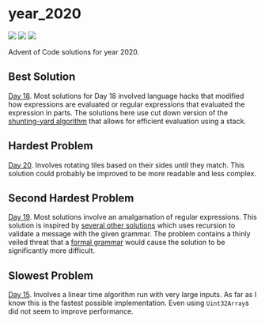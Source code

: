 # year_2020

![](https://img.shields.io/badge/day%20📅-25-blue)
![](https://img.shields.io/badge/stars%20⭐-50-yellow)
![](https://img.shields.io/badge/days%20completed-25-red)

Advent of Code solutions for year 2020.

## Best Solution

[Day 18](https://github.com/N8Brooks/deno_aoc/blob/main/year_2020/day_18.ts).
Most solutions for Day 18 involved language hacks that modified how expressions
are evaluated or regular expressions that evaluated the expression in parts. The
solutions here use cut down version of the
[shunting-yard algorithm](https://en.wikipedia.org/wiki/Shunting-yard_algorithm)
that allows for efficient evaluation using a stack.

## Hardest Problem

[Day 20](https://github.com/N8Brooks/deno_aoc/blob/main/year_2020/day_20.ts).
Involves rotating tiles based on their sides until they match. This solution
could probably be improved to be more readable and less complex.

## Second Hardest Problem

[Day 19](https://github.com/N8Brooks/deno_aoc/blob/main/year_2020/day_19.ts).
Most solutions involve an amalgamation of regular expressions. This solution is
inspired by
[several other solutions](https://www.reddit.com/r/adventofcode/comments/kg1mro/2020_day_19_solutions/?utm_source=share&utm_medium=web2x&context=3)
which uses recursion to validate a message with the given grammar. The problem
contains a thinly veiled threat that a
[formal grammar](https://en.wikipedia.org/wiki/Formal_grammar) would cause the
solution to be significantly more difficult.

## Slowest Problem

[Day 15](https://github.com/N8Brooks/deno_aoc/blob/main/year_2020/day_15.ts).
Involves a linear time algorithm run with very large inputs. As far as I know
this is the fastest possible implementation. Even using `Uint32Array`s did not
seem to improve performance.
